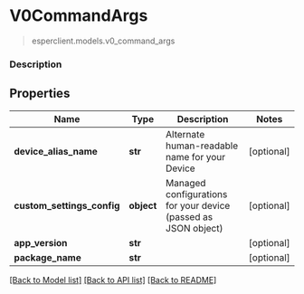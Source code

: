 # V0CommandArgs
> esperclient.models.v0_command_args

### Description

## Properties
Name | Type | Description | Notes
------------ | ------------- | ------------- | -------------
**device_alias_name** | **str** | Alternate human-readable name for your Device | [optional] 
**custom_settings_config** | **object** | Managed configurations for your device (passed as JSON object) | [optional] 
**app_version** | **str** |  | [optional] 
**package_name** | **str** |  | [optional] 

[[Back to Model list]](../README.md#documentation-for-models) [[Back to API list]](../README.md#documentation-for-api-endpoints) [[Back to README]](../README.md)


